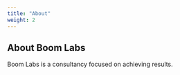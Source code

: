 ```yaml
---
title: "About"
weight: 2
---
```


## About Boom Labs

Boom Labs is a consultancy focused on achieving results.
